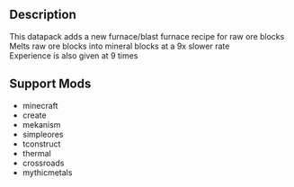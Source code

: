 ## Description

This datapack adds a new furnace/blast furnace recipe for raw ore blocks  
Melts raw ore blocks into mineral blocks at a 9x slower rate  
Experience is also given at 9 times  

## Support Mods

- minecraft
- create
- mekanism
- simpleores
- tconstruct
- thermal
- crossroads
- mythicmetals

[img]: https://raw.githubusercontent.com/Mango-Minecraft-Project/RawOresProcessing-Datapack/main/img/icon/icon%20400x400.png